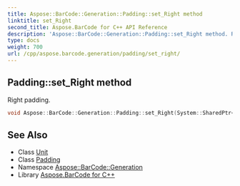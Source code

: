```yaml
---
title: Aspose::BarCode::Generation::Padding::set_Right method
linktitle: set_Right
second_title: Aspose.BarCode for C++ API Reference
description: 'Aspose::BarCode::Generation::Padding::set_Right method. Right padding in C++.'
type: docs
weight: 700
url: /cpp/aspose.barcode.generation/padding/set_right/
---
```

## Padding::set_Right method


Right padding.

```cpp
void Aspose::BarCode::Generation::Padding::set_Right(System::SharedPtr<Unit> value)
```

## See Also

* Class [Unit](../../unit/)
* Class [Padding](../)
* Namespace [Aspose::BarCode::Generation](../../)
* Library [Aspose.BarCode for C++](../../../)
